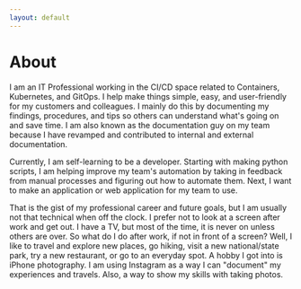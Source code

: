 ```yaml
---
layout: default
---
```


# About

I am an IT Professional working in the CI/CD space related to Containers, Kubernetes, and GitOps. I help make things simple, easy, and user-friendly for my customers and colleagues. I mainly do this by documenting my findings, procedures, and tips so others can understand what's going on and save time. I am also known as the documentation guy on my team because I have revamped and contributed to internal and external documentation.

Currently, I am self-learning to be a developer. Starting with making python scripts, I am helping improve my team's automation by taking in feedback from manual processes and figuring out how to automate them. Next, I want to make an application or web application for my team to use.

That is the gist of my professional career and future goals, but I am usually not that technical when off the clock. I prefer not to look at a screen after work and get out. I have a TV, but most of the time, it is never on unless others are over. So what do I do after work, if not in front of a screen? Well, I like to travel and explore new places, go hiking, visit a new national/state park, try a new restaurant, or go to an everyday spot. A hobby I got into is iPhone photography. I am using Instagram as a way I can "document" my experiences and travels. Also, a way to show my skills with taking photos.

<script src="https://x5rpkhzf3pps.statuspage.io/embed/script.js"></script>